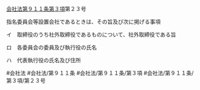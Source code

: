 [会社法第９１１条第３項](会社法＿＿＿＿第９１１条第３項)第２３号

指名委員会等設置会社であるときは、その旨及び次に掲げる事項

イ　取締役のうち社外取締役であるものについて、社外取締役である旨

ロ　各委員会の委員及び執行役の氏名

ハ　代表執行役の氏名及び住所


#会社法
#会社法/第９１１条
#会社法/第９１１条/第３項
#会社法/第９１１条/第３項/第２３号

